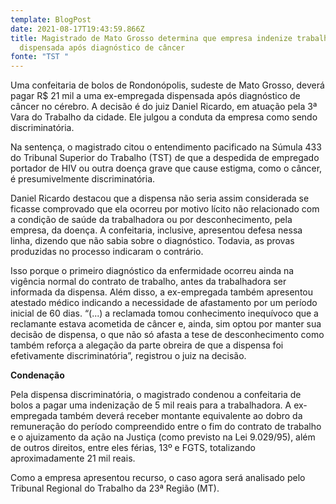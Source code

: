 ```yaml
---
template: BlogPost
date: 2021-08-17T19:43:59.866Z
title: Magistrado de Mato Grosso determina que empresa indenize trabalhadora
  dispensada após diagnóstico de câncer
fonte: "TST "
---
```

Uma confeitaria de bolos de Rondonópolis, sudeste de Mato Grosso, deverá pagar R$ 21 mil a uma ex-empregada dispensada após diagnóstico de câncer no cérebro. A decisão é do juiz Daniel Ricardo, em atuação pela 3ª Vara do Trabalho da cidade. Ele julgou a conduta da empresa como sendo discriminatória.

Na sentença, o magistrado citou o entendimento pacificado na Súmula 433 do Tribunal Superior do Trabalho (TST) de que a despedida de empregado portador de HIV ou outra doença grave que cause estigma, como o câncer, é presumivelmente discriminatória.

Daniel Ricardo destacou que a dispensa não seria assim considerada se ficasse comprovado que ela ocorreu por motivo lícito não relacionado com a condição de saúde da trabalhadora ou por desconhecimento, pela empresa, da doença. A confeitaria, inclusive, apresentou defesa nessa linha, dizendo que não sabia sobre o diagnóstico. Todavia, as provas produzidas no processo indicaram o contrário.

Isso porque o primeiro diagnóstico da enfermidade ocorreu ainda na vigência normal do contrato de trabalho, antes da trabalhadora ser informada da dispensa. Além disso, a ex-empregada também apresentou atestado médico indicando a necessidade de afastamento por um período inicial de 60 dias. “(...) a reclamada tomou conhecimento inequívoco que a reclamante estava acometida de câncer e, ainda, sim optou por manter sua decisão de dispensa, o que não só afasta a tese de desconhecimento como também reforça a alegação da parte obreira de que a dispensa foi efetivamente discriminatória”, registrou o juiz na decisão.

**Condenação**

Pela dispensa discriminatória, o magistrado condenou a confeitaria de bolos a pagar uma indenização de 5 mil reais para a trabalhadora. A ex-empregada também deverá receber montante equivalente ao dobro da remuneração do período compreendido entre o fim do contrato de trabalho e o ajuizamento da ação na Justiça (como previsto na Lei 9.029/95), além de outros direitos, entre eles férias, 13º e FGTS, totalizando aproximadamente 21 mil reais.

Como a empresa apresentou recurso, o caso agora será analisado pelo Tribunal Regional do Trabalho da 23ª Região (MT).